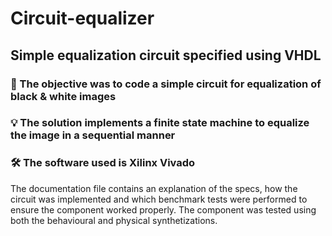 # Circuit-equalizer
## Simple equalization circuit specified using VHDL
### 🎯 The objective was to code a simple circuit for equalization of black & white images
### 💡 The solution implements a finite state machine to equalize the image in a sequential manner
### 🛠️ The software used is Xilinx Vivado

The documentation file contains an explanation of the specs, how the circuit was implemented and which benchmark tests were performed to ensure the component worked properly.
The component was tested using both the behavioural and physical synthetizations.
